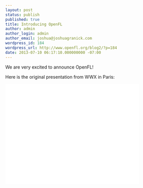```yaml
---
layout: post
status: publish
published: true
title: Introducing OpenFL
author: admin
author_login: admin
author_email: joshua@joshuagranick.com
wordpress_id: 184
wordpress_url: http://www.openfl.org/blog2/?p=184
date: 2013-07-10 06:17:10.000000000 -07:00
---
```

We are very excited to announce OpenFL!

Here is the original presentation from WWX in Paris:

<iframe src="//www.youtube.com/embed/6AtmdGbQkTQ" height="315" width="420" allowfullscreen="" frameborder="0"></iframe>
